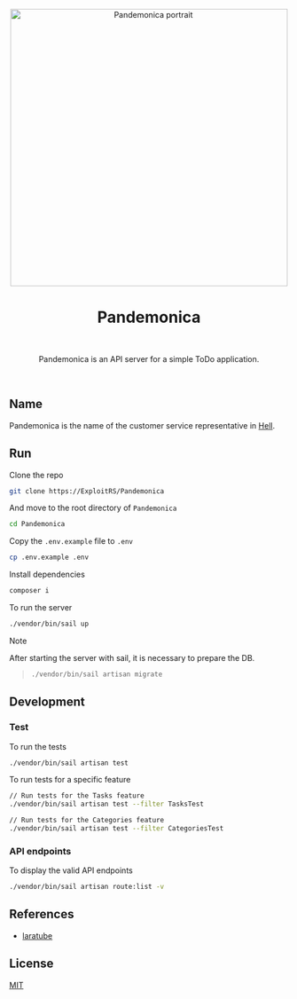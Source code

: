 <div align="center">
    <p align="center">
        <a href="https://helltaker.fandom.com/wiki/Pandemonica">
            <img src="https://github-production-user-asset-6210df.s3.amazonaws.com/85566220/294228806-199a2c22-d975-4e5c-9755-582e4a9c2f57.png" width="500" alt="Pandemonica portrait">
        </a>
    </p>
    <h1>Pandemonica</h1>
    <br/>
    <p>Pandemonica is an API server for a simple ToDo application.</p>
    <br/>
</div>

## Name

Pandemonica is the name of the customer service representative in [Hell](https://helltaker.fandom.com/wiki/Helltaker_Wiki).

## Run

Clone the repo

```bash
git clone https://ExploitRS/Pandemonica
```

And move to the root directory of `Pandemonica`

```bash
cd Pandemonica
```

Copy the `.env.example` file to `.env`

```bash
cp .env.example .env
```

Install dependencies

```bash
composer i
```

To run the server

```bash
./vendor/bin/sail up
```

> [!NOTE]
> After starting the server with sail, it is necessary to prepare the DB.

> ```bash
> ./vendor/bin/sail artisan migrate
> ```

## Development

### Test

To run the tests

```bash
./vendor/bin/sail artisan test
```

To run tests for a specific feature

```bash
// Run tests for the Tasks feature
./vendor/bin/sail artisan test --filter TasksTest

// Run tests for the Categories feature
./vendor/bin/sail artisan test --filter CategoriesTest
```

### API endpoints

To display the valid API endpoints

```bash
./vendor/bin/sail artisan route:list -v
```

## References

- [laratube](https://github.com/miladev95/laratube)

## License

[MIT](https://github.com/ExploitRS/Pandemonica/blob/main/LICENSE)